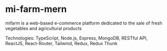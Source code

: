 # mi-farm-mern

mifarm is a web-based e-commerce platform dedicated to the sale of fresh vegetables and agricultural products

Technologies: TypeScript, Node.js, Express, MongoDB, RESTful API, ReactJS, React-Router, Tailwind, Redux, Redux Thunk
